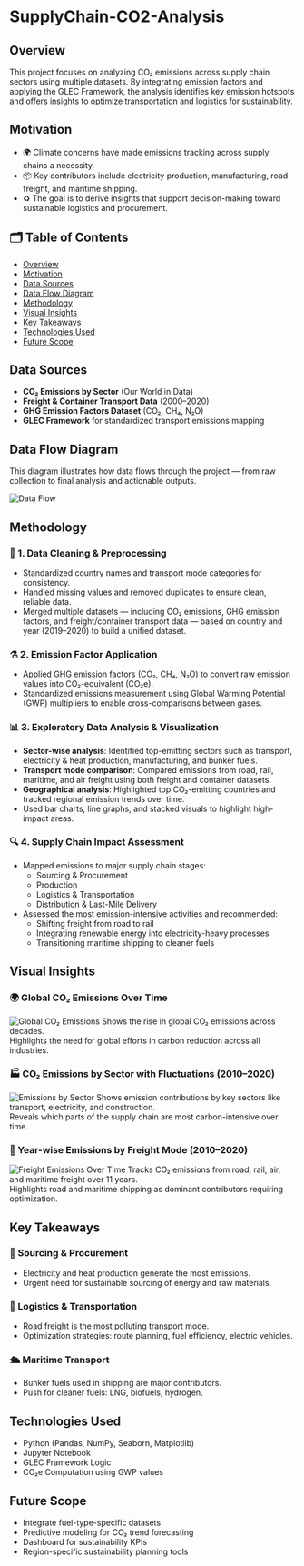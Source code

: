 # SupplyChain-CO2-Analysis
## Overview

This project focuses on analyzing CO₂ emissions across supply chain sectors using multiple datasets. By integrating emission factors and applying the GLEC Framework, the analysis identifies key emission hotspots and offers insights to optimize transportation and logistics for sustainability.

## Motivation

- 🌍 Climate concerns have made emissions tracking across supply chains a necessity.
- 📦 Key contributors include electricity production, manufacturing, road freight, and maritime shipping.
- ♻️ The goal is to derive insights that support decision-making toward sustainable logistics and procurement.

## 🗂️ Table of Contents

- [Overview](#overview)
- [Motivation](#motivation)
- [Data Sources](#data-sources)
- [Data Flow Diagram](#data-flow-diagram)
- [Methodology](#methodology)
- [Visual Insights](#visual-insights)
- [Key Takeaways](#key-takeaways)
- [Technologies Used](#technologies-used)
- [Future Scope](#future-scope)


## Data Sources

- **CO₂ Emissions by Sector** (Our World in Data)
- **Freight & Container Transport Data** (2000–2020)
- **GHG Emission Factors Dataset** (CO₂, CH₄, N₂O)
- **GLEC Framework** for standardized transport emissions mapping

##  Data Flow Diagram 
This diagram illustrates how data flows through the project — from raw collection to final analysis and actionable outputs.

![Data Flow](assets/supplychain_co2_dataflow.png)

 ## Methodology
 
### 🔧 1. Data Cleaning & Preprocessing
- Standardized country names and transport mode categories for consistency.
- Handled missing values and removed duplicates to ensure clean, reliable data.
- Merged multiple datasets — including CO₂ emissions, GHG emission factors, and freight/container transport data — based on country and year (2019–2020) to build a unified dataset.

### ⚗️ 2. Emission Factor Application
- Applied GHG emission factors (CO₂, CH₄, N₂O) to convert raw emission values into CO₂-equivalent (CO₂e).
- Standardized emissions measurement using Global Warming Potential (GWP) multipliers to enable cross-comparisons between gases.

### 📊 3. Exploratory Data Analysis & Visualization
- **Sector-wise analysis**: Identified top-emitting sectors such as transport, electricity & heat production, manufacturing, and bunker fuels.
- **Transport mode comparison**: Compared emissions from road, rail, maritime, and air freight using both freight and container datasets.
- **Geographical analysis**: Highlighted top CO₂-emitting countries and tracked regional emission trends over time.
- Used bar charts, line graphs, and stacked visuals to highlight high-impact areas.

### 🔍 4. Supply Chain Impact Assessment
- Mapped emissions to major supply chain stages:
  - Sourcing & Procurement
  - Production
  - Logistics & Transportation
  - Distribution & Last-Mile Delivery
- Assessed the most emission-intensive activities and recommended:
  - Shifting freight from road to rail
  - Integrating renewable energy into electricity-heavy processes
  - Transitioning maritime shipping to cleaner fuels
 
##  Visual Insights
### 🌍 Global CO₂ Emissions Over Time  
![Global CO₂ Emissions](assets/global_co2_over_time.png)
Shows the rise in global CO₂ emissions across decades.  
Highlights the need for global efforts in carbon reduction across all industries.

### 🏭 CO₂ Emissions by Sector with Fluctuations (2010–2020)  
![Emissions by Sector](assets/stacked_emissions_by_sector_fluctuating.png)
Shows emission contributions by key sectors like transport, electricity, and construction.  
Reveals which parts of the supply chain are most carbon-intensive over time.

### 🚚 Year-wise Emissions by Freight Mode (2010–2020)  
![Freight Emissions Over Time](assets/yearwise_freight_emissions_2010_2020.png)
Tracks CO₂ emissions from road, rail, air, and maritime freight over 11 years.  
Highlights road and maritime shipping as dominant contributors requiring optimization.


## Key Takeaways

### 🔌 Sourcing & Procurement
- Electricity and heat production generate the most emissions.
- Urgent need for sustainable sourcing of energy and raw materials.

### 🚛 Logistics & Transportation
- Road freight is the most polluting transport mode.
- Optimization strategies: route planning, fuel efficiency, electric vehicles.

### 🛳️ Maritime Transport
- Bunker fuels used in shipping are major contributors.
- Push for cleaner fuels: LNG, biofuels, hydrogen.
  
##  Technologies Used

- Python (Pandas, NumPy, Seaborn, Matplotlib)
- Jupyter Notebook
- GLEC Framework Logic
- CO₂e Computation using GWP values

  
## Future Scope

- Integrate fuel-type-specific datasets
- Predictive modeling for CO₂ trend forecasting
- Dashboard for sustainability KPIs
- Region-specific sustainability planning tools

